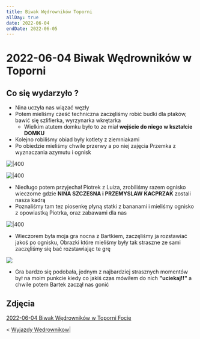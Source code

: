 ```yaml
---
title: Biwak Wędrowników Toporni
allDay: true
date: 2022-06-04
endDate: 2022-06-05
---
```


# 2022-06-04 Biwak Wędrowników w Toporni

## Co się wydarzyło ? 

- Nina uczyła nas wiązać węzły
- Potem mieliśmy cześć techniczna zaczęliśmy robić budki dla ptaków, bawić się szlifierka, wyrzynarka wkrętarka
	- Wielkim atutem domku było to ze miał **wejście do niego w kształcie DOMKU**
-  Kolejno robiliśmy obiad były kotlety z ziemniakami
-  Po obiedzie mieliśmy chwile przerwy a po niej zajęcia Przemka z wyznaczania azymutu i ognisk

![|400](https://i.imgur.com/zwoCMEY.png)

![|400](https://i.imgur.com/QUVhaKJ.png)

- Niedługo potem przyjechał Piotrek z Luiza, zrobiliśmy razem ognisko wieczorne gdzie **NINA SZCZESNA i PRZEMYSLAW KACPRZAK** zostali nasza kadrą
- Poznaliśmy tam tez piosenkę płyną statki z bananami i mieliśmy ognisko z opowiastką Piotrka, oraz zabawami dla nas

![|400](https://i.imgur.com/5VH0z34.png)

- Wieczorem była moja gra nocna z Bartkiem, zaczęliśmy ja rozstawiać jakoś po ognisku, Obrazki które mieliśmy były tak straszne ze sami zaczęliśmy się bać rozstawiając te grę

![](https://i.imgur.com/biWN4Fd.png)
- Gra bardzo się podobała, jednym z najbardziej strasznych momentów był na moim punkcie kiedy co jakiś czas mówiłem do nich **"uciekaj!!"**  a chwile potem Bartek zaczął nas gonić

## Zdjęcia
[2022-06-04 Biwak Wędrowników w Toporni Focie](Focie/2022-06-04%20Biwak%20Wędrowników%20w%20Toporni%20Focie.md)

< [Wyjazdy Wedrownikow](Wyjazdy%20Wedrownikow.md)|
